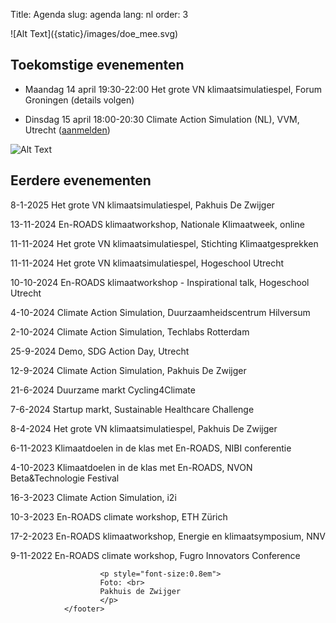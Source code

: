 Title: Agenda
slug: agenda
lang: nl
order: 3

<side-block>
  <side-content>
    ![Alt Text]({static}/images/doe_mee.svg)
  </side-content>
</side-block>

## Toekomstige evenementen

* Maandag 14 april 19:30-22:00 Het grote VN klimaatsimulatiespel, Forum Groningen (details volgen)

* Dinsdag 15 april 18:00-20:30 Climate Action Simulation (NL), VVM, Utrecht ([aanmelden](https://www.vvm.info/activiteit/het-grote-vn-klimaatsimulatiespel))

 ![Alt Text]({static}/images/PDZ_presentation_2.jpg)

## Eerdere evenementen

8-1-2025 Het grote VN klimaatsimulatiespel, Pakhuis De Zwijger

13-11-2024 En-ROADS klimaatworkshop, Nationale Klimaatweek, online

11-11-2024 Het grote VN klimaatsimulatiespel, Stichting Klimaatgesprekken

11-11-2024 Het grote VN klimaatsimulatiespel, Hogeschool Utrecht

10-10-2024 En-ROADS klimaatworkshop - Inspirational talk, Hogeschool Utrecht

4-10-2024 Climate Action Simulation, Duurzaamheidscentrum Hilversum

2-10-2024 Climate Action Simulation, Techlabs Rotterdam

25-9-2024 Demo, SDG Action Day, Utrecht

12-9-2024 Climate Action Simulation, Pakhuis De Zwijger

21-6-2024 Duurzame markt Cycling4Climate

7-6-2024 Startup markt, Sustainable Healthcare Challenge

8-4-2024 Het grote VN klimaatsimulatiespel, Pakhuis De Zwijger

6-11-2023 Klimaatdoelen in de klas met En-ROADS, NIBI conferentie

4-10-2023 Klimaatdoelen in de klas met En-ROADS, NVON Beta&Technologie Festival

16-3-2023 Climate Action Simulation, i2i

10-3-2023 En-ROADS climate workshop, ETH Zürich

17-2-2023 En-ROADS klimaatworkshop, Energie en klimaatsymposium, NNV

9-11-2022 En-ROADS climate workshop, Fugro Innovators Conference

 <footer id="contentinfo" class="body">


                        <p style="font-size:0.8em">
                        Foto: <br>
                        Pakhuis de Zwijger
                        </p>
                </footer>

